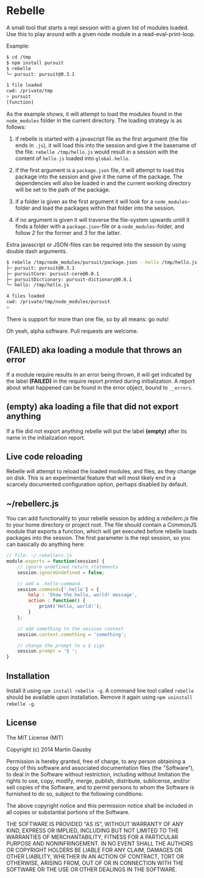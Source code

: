 # Rebelle

A small tool that starts a repl session with a given list of modules loaded. Use this to play around with a given node module in a read-eval-print-loop.

Example:

```sh
$ cd /tmp
$ npm install pursuit
$ rebelle
└─ pursuit: pursuit@0.3.1

1 file loaded
cwd: /private/tmp
> pursuit
[function]
```

As the example shows, it will attempt to load the modules found in the `node_modules` folder in the current directory. The loading strategy is as follows:

  1. if rebelle is started with a javascript file as the first argument (the file ends in `.js`), it will load this into the session and give it the basename of the file. `rebelle /tmp/hello.js` would result in a session with the content of `hello.js` loaded into `global.hello`.

  2. if the first argument is a `package.json` file, it will attempt to load this package into the session and give it the name of the package. The dependencies will also be loaded in and the current working directory will be set to the path of the package.

  3. if a folder is given as the first argument it will look for a `node_modules`-folder and load the packages within that folder into the session.

  4. if no argument is given it will traverse the file-system upwards untill it finds a folder with a `package.json`-file or a `node_modules`-folder, and follow *2* for the former and *3* for the latter.

Extra javascript or JSON-files can be required into the session by using double dash arguments.

```sh
$ rebelle /tmp/node_modules/pursuit/package.json --hello /tmp/hello.js
├─ pursuit: pursuit@0.3.1
├─ pursuitCore: pursuit-core@0.0.1
├─ pursuitDictionary: pursuit-dictionary@0.0.1
└─ hello: /tmp/hello.js

4 files loaded
cwd: /private/tmp/node_modules/pursuit
>
```

There is support for more than one file, so by all means: go nuts!

Oh yeah, alpha software. Pull requests are welcome.


## (FAILED) aka loading a module that throws an error
If a module require results in an error being thrown, it will get indicated by the label **(FAILED)** in the require report printed during initialization. A report about what happened can be found in the error object, bound to `__errors`.


## (empty) aka loading a file that did not export anything
If a file did not export anything rebelle will put the label **(empty)** after its name in the initialization report.


## Live code reloading
Rebelle will attempt to reload the loaded modules, and files, as they change on disk. This is an experimental feature that will most likely end in a scarcely documented configuration option, perhaps disabled by default.

## ~/rebellerc.js
You can add functionality to your rebelle session by adding a *rebellerc.js* file to your home directory or project root. The file should contain a CommonJS module that exports a function, which will get executed before rebelle loads packages into the session. The first parameter is the repl session, so you can basically do anything here:
```js
// file: ~/.rebellerc.js
module.exports = function(session) {
    // ignore undefined return statements
    session.ignoreUndefined = false;

    // add a .hello-command
    session.commands['.hello'] = {
        help : 'Show the hello, world! message',
        action : function() {
            print('Hello, world!');
        }
    };

    // add something to the session context
    session.context.something = 'something';

    // change the prompt to a $ sign
    session.prompt = '$ ';
}
```

## Installation
Install it using `npm install rebelle -g`. A command line tool called `rebelle` should be available upon installation. Remove it again using `npm uninstall rebelle -g`.


## License
The MIT License (MIT)

Copyright (c) 2014 Martin Gausby

Permission is hereby granted, free of charge, to any person obtaining a copy of this software and associated documentation files (the "Software"), to deal in the Software without restriction, including without limitation the rights to use, copy, modify, merge, publish, distribute, sublicense, and/or sell copies of the Software, and to permit persons to whom the Software is furnished to do so, subject to the following conditions:

The above copyright notice and this permission notice shall be included in all copies or substantial portions of the Software.

THE SOFTWARE IS PROVIDED "AS IS", WITHOUT WARRANTY OF ANY KIND, EXPRESS OR IMPLIED, INCLUDING BUT NOT LIMITED TO THE WARRANTIES OF MERCHANTABILITY, FITNESS FOR A PARTICULAR PURPOSE AND NONINFRINGEMENT. IN NO EVENT SHALL THE AUTHORS OR COPYRIGHT HOLDERS BE LIABLE FOR ANY CLAIM, DAMAGES OR OTHER LIABILITY, WHETHER IN AN ACTION OF CONTRACT, TORT OR OTHERWISE, ARISING FROM, OUT OF OR IN CONNECTION WITH THE SOFTWARE OR THE USE OR OTHER DEALINGS IN THE SOFTWARE.
